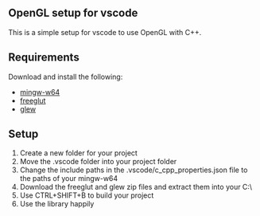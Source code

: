 ## OpenGL setup for vscode

This is a simple setup for vscode to use OpenGL with C++.

## Requirements
Download and install the following:
- [mingw-w64]()
- [freeglut](https://www.transmissionzero.co.uk/software/freeglut-devel/)
- [glew](https://sourceforge.net/projects/glew/files/glew/2.1.0/glew-2.1.0-win32.zip/download)

## Setup
1. Create a new folder for your project
2. Move the .vscode folder into your project folder
3. Change the include paths in the .vscode/c_cpp_properties.json file to the paths of your mingw-w64
4. Download the freeglut and glew zip files and extract them into your C:\
5. Use CTRL+SHIFT+B to build your project
6. Use the library happily